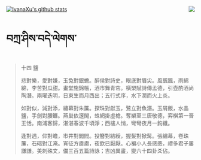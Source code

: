 [![IvanaXu's github stats](https://github-readme-stats.vercel.app/api?username=IvanaXu&show_icons=true&theme=vue-dark)](https://github.com/anuraghazra/github-readme-stats)
<img align="right" src="https://github-readme-stats.vercel.app/api/top-langs/?username=IvanaXu&langs_count=3&theme=graywhite" />
# བཀྲ་ཤིས་བདེ་ལེགས་
> 十四 鹽
> 
> 悲對樂，愛對嫌，玉兔對銀蟾。醉侯對詩史，眼底對眉尖。風飁飁，雨綿綿，李苦對瓜甜。畫堂施錦帳，酒市舞青帘。橫槊賦詩傳孟德，引壺酌酒尚陶潛。兩曜迭明，日東生而月西出；五行式序，水下潤而火上炎。
> 
> 如對似，減對添，繡幕對朱簾。探珠對獻玉，鷺立對魚潛。玉屑飯，水晶鹽，手劍對腰鐮。燕巢依邃閣，蛛網掛虛檐。奪槊至三唐敬德，弈棋第一晉王恬。南浦客歸，湛湛春波千頃淨；西樓人悄，彎彎夜月一鉤纖。
> 
> 逢對遇，仰對瞻，市井對閭閻。投簪對結綬，握髮對掀髯。張繡幕，卷珠簾，石碏對江淹。宵征方肅肅，夜飲已厭厭。心褊小人長慼慼，禮多君子屢謙謙。美刺殊文，備三百五篇詩詠；吉凶異畫，變六十四卦爻佔。
>